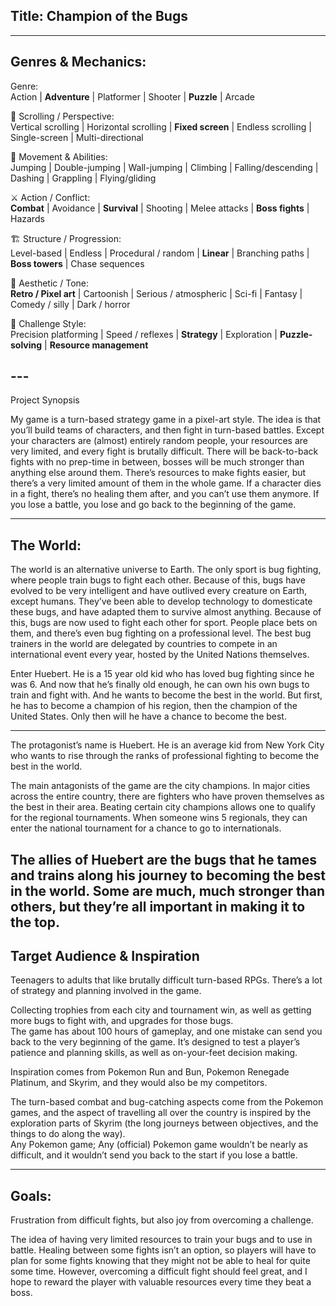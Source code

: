## Title: Champion of the Bugs

---

## Genres & Mechanics:

Genre:  
Action | **Adventure** | Platformer | Shooter | **Puzzle** | Arcade

📜 Scrolling / Perspective:  
Vertical scrolling | Horizontal scrolling | **Fixed screen** | Endless scrolling | Single-screen | Multi-directional

🧗 Movement & Abilities:  
Jumping | Double-jumping | Wall-jumping | Climbing | Falling/descending | Dashing | Grappling | Flying/gliding

⚔️ Action / Conflict:  
**Combat** | Avoidance | **Survival** | Shooting | Melee attacks | **Boss fights** | Hazards

🏗 Structure / Progression:  
Level-based | Endless | Procedural / random | **Linear** | Branching paths | **Boss towers** | Chase sequences

🎨 Aesthetic / Tone:  
**Retro / Pixel art** | Cartoonish | Serious / atmospheric | Sci-fi | Fantasy | Comedy / silly | Dark / horror

🧩 Challenge Style:  
Precision platforming | Speed / reflexes | **Strategy** | Exploration | **Puzzle-solving** | **Resource management**

## ---

Project Synopsis

My game is a turn-based strategy game in a pixel-art style. The idea is that you’ll build teams of characters, and then fight in turn-based battles. Except your characters are (almost) entirely random people, your resources are very limited, and every fight is brutally difficult. There will be back-to-back fights with no prep-time in between, bosses will be much stronger than anything else around them. There’s resources to make fights easier, but there’s a very limited amount of them in the whole game. If a character dies in a fight, there’s no healing them after, and you can’t use them anymore. If you lose a battle, you lose and go back to the beginning of the game.

---

## The World:

The world is an alternative universe to Earth. The only sport is bug fighting, where people train bugs to fight each other. Because of this, bugs have evolved to be very intelligent and have outlived every creature on Earth, except humans. They’ve been able to develop technology to domesticate these bugs, and have adapted them to survive almost anything. Because of this, bugs are now used to fight each other for sport. People place bets on them, and there’s even bug fighting on a professional level. The best bug trainers in the world are delegated by countries to compete in an international event every year, hosted by the United Nations themselves.

Enter Huebert. He is a 15 year old kid who has loved bug fighting since he was 6\. And now that he’s finally old enough, he can own his own bugs to train and fight with. And he wants to become the best in the world. But first, he has to become a champion of his region, then the champion of the United States. Only then will he have a chance to become the best.

---

The protagonist’s name is Huebert. He is an average kid from New York City who wants to rise through the ranks of professional fighting to become the best in the world.

The main antagonists of the game are the city champions. In major cities across the entire country, there are fighters who have proven themselves as the best in their area. Beating certain city champions allows one to qualify for the regional tournaments. When someone wins 5 regionals, they can enter the national tournament for a chance to go to internationals.

The allies of Huebert are the bugs that he tames and trains along his journey to becoming the best in the world. Some are much, much stronger than others, but they’re all important in making it to the top.  
---

## Target Audience & Inspiration

Teenagers to adults that like brutally difficult turn-based RPGs. There’s a lot of strategy and planning involved in the game.

Collecting trophies from each city and tournament win, as well as getting more bugs to fight with, and upgrades for those bugs.  
The game has about 100 hours of gameplay, and one mistake can send you back to the very beginning of the game. It’s designed to test a player’s patience and planning skills, as well as on-your-feet decision making.

Inspiration comes from Pokemon Run and Bun, Pokemon Renegade Platinum, and Skyrim, and they would also be my competitors.

The turn-based combat and bug-catching aspects come from the Pokemon games, and the aspect of travelling all over the country is inspired by the exploration parts of Skyrim (the long journeys between objectives, and the things to do along the way).  
Any Pokemon game; Any (official) Pokemon game wouldn’t be nearly as difficult, and it wouldn’t send you back to the start if you lose a battle.

---

## Goals:

Frustration from difficult fights, but also joy from overcoming a challenge.

The idea of having very limited resources to train your bugs and to use in battle. Healing between some fights isn’t an option, so players will have to plan for some fights knowing that they might not be able to heal for quite some time. However, overcoming a difficult fight should feel great, and I hope to reward the player with valuable resources every time they beat a boss.
